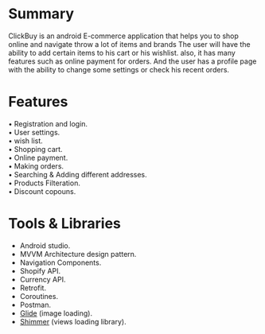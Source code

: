 # Summary
ClickBuy is an android E-commerce application that helps you to shop online and navigate throw a lot of items and brands The user will have the ability to add certain items to his cart or his wishlist. also, it has many features such as online payment for orders. And the user has a profile page with the ability to change some settings or check his recent orders.

# Features
• Registration and login.</br>
• User settings.</br>
• wish list.</br>
• Shopping cart.</br>
• Online payment.</br>
• Making orders.</br>
• Searching & Adding different addresses.</br>
• Products Filteration.</br>
• Discount copouns.</br>

# Tools & Libraries
* Android studio.
* MVVM Architecture design pattern.
* Navigation Components.
* Shopify API.
* Currency API.
* Retrofit.
* Coroutines.
* Postman.
* <a href="https://github.com/bumptech/glide">Glide</a> (image loading).
* <a href="https://github.com/facebook/shimmer-android">Shimmer</a> (views loading library).
